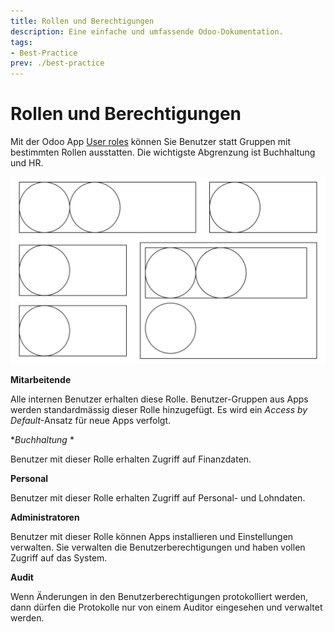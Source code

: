 ```yaml
---
title: Rollen und Berechtigungen
description: Eine einfache und umfassende Odoo-Dokumentation.
tags:
- Best-Practice
prev: ./best-practice
---
```


# Rollen und Berechtigungen

Mit der Odoo App [User roles](Base%20User%20Role.md) können Sie Benutzer statt Gruppen mit bestimmten Rollen ausstatten. Die wichtigste Abgrenzung ist Buchhaltung und HR.

![Rollen](attachments/Rollen.svg)

**Mitarbeitende**

Alle internen Benutzer erhalten diese Rolle. Benutzer-Gruppen aus Apps werden standardmässig dieser Rolle hinzugefügt. Es wird ein *Access by Default*-Ansatz für neue Apps verfolgt.

**Buchhaltung* *

Benutzer mit dieser Rolle erhalten Zugriff auf Finanzdaten.

**Personal**

Benutzer mit dieser Rolle erhalten Zugriff auf Personal- und Lohndaten.

**Administratoren**

Benutzer mit dieser Rolle können Apps installieren und Einstellungen verwalten. Sie verwalten die Benutzerberechtigungen und haben vollen Zugriff auf das System.

**Audit**

Wenn Änderungen in den Benutzerberechtigungen protokolliert werden, dann dürfen die Protokolle nur von einem Auditor eingesehen und verwaltet werden.
